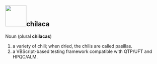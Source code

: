 ## <img width="67" src="https://github.com/jenglezou/chilaca/blob/master/documentation/ImagesForWiki/flame-clipart-greens-flame-hi.png"/>chilaca

Noun (plural **chilacas**) 

1. a variety of chili; when dried, the chilis are called pasillas.
2. a VBScript-based testing framework compatible with QTP/UFT and HPQC/ALM.
